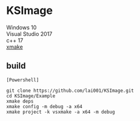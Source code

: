 # KSImage
 
Windows 10  
Visual Studio 2017  
c++ 17  
[xmake](https://github.com/xmake-io/xmake)


## build
```
[Powershell]

git clone https://github.com/lai001/KSImage.git 
cd KSImage/Example
xmake deps
xmake config -m debug -a x64
xmake project -k vsxmake -a x64 -m debug
```